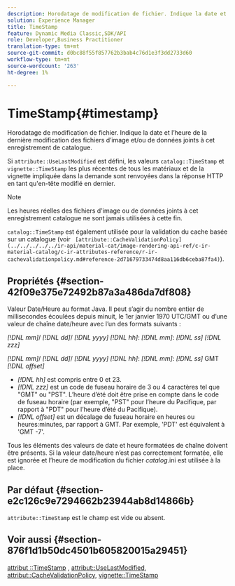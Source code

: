 ```yaml
---
description: Horodatage de modification de fichier. Indique la date et l’heure de la dernière modification des fichiers d’image et/ou de données joints à cet enregistrement de catalogue.
solution: Experience Manager
title: TimeStamp
feature: Dynamic Media Classic,SDK/API
role: Developer,Business Practitioner
translation-type: tm+mt
source-git-commit: d0bc88f55f857762b3bab4c76d1e3f3dd2733d60
workflow-type: tm+mt
source-wordcount: '263'
ht-degree: 1%

---
```



# TimeStamp{#timestamp}

Horodatage de modification de fichier. Indique la date et l’heure de la dernière modification des fichiers d’image et/ou de données joints à cet enregistrement de catalogue.

Si `attribute::UseLastModified` est défini, les valeurs `catalog::TimeStamp` et `vignette::TimeStamp` les plus récentes de tous les matériaux et de la vignette impliquée dans la demande sont renvoyées dans la réponse HTTP en tant qu&#39;en-tête modifié en dernier.

>[!NOTE]
>
>Les heures réelles des fichiers d&#39;image ou de données joints à cet enregistrement catalogue ne sont jamais utilisées à cette fin.

`catalog::TimeStamp` est également utilisée pour la validation du cache basée sur un catalogue (voir  ` [attribute::CacheValidationPolicy](../../../../../ir-api/material-cat/image-rendering-api-ref/c-ir-material-catalog/c-ir-attributes-reference/r-ir-cachevalidationpolicy.md#reference-2d71679733474d8aa116db6ceba87fa4)`).

## Propriétés {#section-42f09e375e72492b87a3a486da7df808}

Valeur Date/Heure au format Java. Il peut s’agir du nombre entier de millisecondes écoulées depuis minuit, le 1er janvier 1970 UTC/GMT ou d’une valeur de chaîne date/heure avec l’un des formats suivants :

*[!DNL mm]*/  *[!DNL dd]*/  *[!DNL yyyy]* *[!DNL hh]*:  *[!DNL mm]*:  *[!DNL ss]* *[!DNL zzz]*

*[!DNL mm]*/  *[!DNL dd]*/  *[!DNL yyyy]* *[!DNL hh]*:  *[!DNL mm]*:  *[!DNL ss]* GMT  *[!DNL offset]*

* *[!DNL hh]* est compris entre 0 et 23.
* *[!DNL zzz]* est un code de fuseau horaire de 3 ou 4 caractères tel que &quot;GMT&quot; ou &quot;PST&quot;. L’heure d’été doit être prise en compte dans le code de fuseau horaire (par exemple, &quot;PST&quot; pour l’heure du Pacifique, par rapport à &quot;PDT&quot; pour l’heure d’été du Pacifique).
* *[!DNL offset]* est un décalage de fuseau horaire en heures ou heures:minutes, par rapport à GMT. Par exemple, &#39;PDT&#39; est équivalent à &#39;GMT -7&#39;.

Tous les éléments des valeurs de date et heure formatées de chaîne doivent être présents. Si la valeur date/heure n’est pas correctement formatée, elle est ignorée et l’heure de modification du fichier *catalog*.ini est utilisée à la place.

## Par défaut {#section-e2c126c9e7294662b23944ab8d14866b}

`attribute::TimeStamp` est le champ est vide ou absent.

## Voir aussi {#section-876f1d1b50dc4501b605820015a29451}

[attribut ::TimeStamp](../../../../../ir-api/material-cat/image-rendering-api-ref/c-ir-material-catalog/c-ir-attributes-reference/r-ir-timestamp.md#reference-8373ad4ee03d4e4b9a8fc96cf42b3181) ,  [attribut::UseLastModified](../../../../../ir-api/material-cat/image-rendering-api-ref/c-ir-material-catalog/c-ir-attributes-reference/r-ir-uselastmodified.md#reference-d2ab628c9e004fedbd38324866dbca1d),  [attribut::CacheValidationPolicy](../../../../../ir-api/material-cat/image-rendering-api-ref/c-ir-material-catalog/c-ir-attributes-reference/r-ir-cachevalidationpolicy.md#reference-2d71679733474d8aa116db6ceba87fa4),  [vignette::TimeStamp](../../../../../ir-api/material-cat/image-rendering-api-ref/c-ir-material-catalog/c-ir-vignette-map-reference/r-ir-timestamp-vignette.md#reference-d57cdd40a6a645d199dbb1d56cc85bc1)
